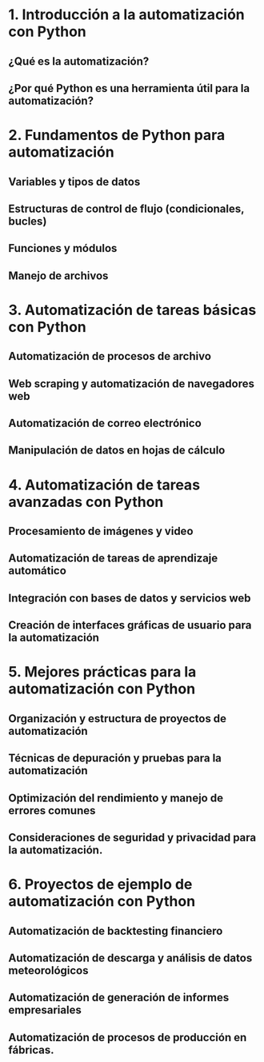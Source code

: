 # 1. Introducción a la automatización con Python
## ¿Qué es la automatización?
## ¿Por qué Python es una herramienta útil para la automatización?

# 2. Fundamentos de Python para automatización
## Variables y tipos de datos
## Estructuras de control de flujo (condicionales, bucles)
## Funciones y módulos
## Manejo de archivos

# 3. Automatización de tareas básicas con Python
## Automatización de procesos de archivo
## Web scraping y automatización de navegadores web
## Automatización de correo electrónico
## Manipulación de datos en hojas de cálculo

# 4. Automatización de tareas avanzadas con Python
## Procesamiento de imágenes y video
## Automatización de tareas de aprendizaje automático
## Integración con bases de datos y servicios web
## Creación de interfaces gráficas de usuario para la automatización

# 5. Mejores prácticas para la automatización con Python
## Organización y estructura de proyectos de automatización
## Técnicas de depuración y pruebas para la automatización
## Optimización del rendimiento y manejo de errores comunes
## Consideraciones de seguridad y privacidad para la automatización.

# 6. Proyectos de ejemplo de automatización con Python
## Automatización de backtesting financiero
## Automatización de descarga y análisis de datos meteorológicos
## Automatización de generación de informes empresariales
## Automatización de procesos de producción en fábricas.